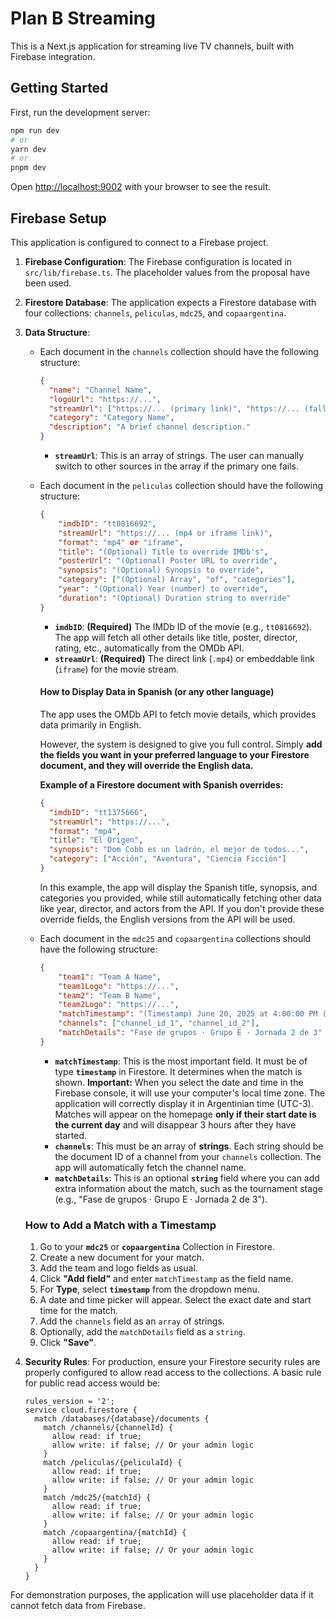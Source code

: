 # Plan B Streaming

This is a Next.js application for streaming live TV channels, built with Firebase integration.

## Getting Started

First, run the development server:

```bash
npm run dev
# or
yarn dev
# or
pnpm dev
```

Open [http://localhost:9002](http://localhost:9002) with your browser to see the result.

## Firebase Setup

This application is configured to connect to a Firebase project.

1.  **Firebase Configuration**: The Firebase configuration is located in `src/lib/firebase.ts`. The placeholder values from the proposal have been used.

2.  **Firestore Database**: The application expects a Firestore database with four collections: `channels`, `peliculas`, `mdc25`, and `copaargentina`.

3.  **Data Structure**: 
    - Each document in the `channels` collection should have the following structure:
        ```json
        {
          "name": "Channel Name",
          "logoUrl": "https://...",
          "streamUrl": ["https://... (primary link)", "https://... (fallback link)"],
          "category": "Category Name",
          "description": "A brief channel description."
        }
        ```
        - **`streamUrl`**: This is an array of strings. The user can manually switch to other sources in the array if the primary one fails.

    - Each document in the `peliculas` collection should have the following structure:
        ```json
        {
            "imdbID": "tt0816692",
            "streamUrl": "https://... (mp4 or iframe link)",
            "format": "mp4" or "iframe",
            "title": "(Optional) Title to override IMDb's",
            "posterUrl": "(Optional) Poster URL to override",
            "synopsis": "(Optional) Synopsis to override",
            "category": ["(Optional) Array", "of", "categories"],
            "year": "(Optional) Year (number) to override",
            "duration": "(Optional) Duration string to override"
        }
        ```
        - **`imdbID`**: **(Required)** The IMDb ID of the movie (e.g., `tt0816692`). The app will fetch all other details like title, poster, director, rating, etc., automatically from the OMDb API.
        - **`streamUrl`**: **(Required)** The direct link (`.mp4`) or embeddable link (`iframe`) for the movie stream.
        
        #### How to Display Data in Spanish (or any other language)
        
        The app uses the OMDb API to fetch movie details, which provides data primarily in English.
        
        However, the system is designed to give you full control. Simply **add the fields you want in your preferred language to your Firestore document, and they will override the English data.**
        
        **Example of a Firestore document with Spanish overrides:**
        
        ```json
        {
          "imdbID": "tt1375666",
          "streamUrl": "https://...",
          "format": "mp4",
          "title": "El Origen", 
          "synopsis": "Dom Cobb es un ladrón, el mejor de todos...",
          "category": ["Acción", "Aventura", "Ciencia Ficción"]
        }
        ```
        
        In this example, the app will display the Spanish title, synopsis, and categories you provided, while still automatically fetching other data like year, director, and actors from the API. If you don't provide these override fields, the English versions from the API will be used.

    - Each document in the `mdc25` and `copaargentina` collections should have the following structure:
        ```json
        {
            "team1": "Team A Name",
            "team1Logo": "https://...",
            "team2": "Team B Name",
            "team2Logo": "https://...",
            "matchTimestamp": "(Timestamp) June 20, 2025 at 4:00:00 PM (Argentinian Time)",
            "channels": ["channel_id_1", "channel_id_2"],
            "matchDetails": "Fase de grupos · Grupo E · Jornada 2 de 3"
        }
        ```
        - **`matchTimestamp`**: This is the most important field. It must be of type **`timestamp`** in Firestore. It determines when the match is shown. **Important:** When you select the date and time in the Firebase console, it will use your computer's local time zone. The application will correctly display it in Argentinian time (UTC-3). Matches will appear on the homepage **only if their start date is the current day** and will disappear 3 hours after they have started.
        - **`channels`**: This must be an array of **strings**. Each string should be the document ID of a channel from your `channels` collection. The app will automatically fetch the channel name.
        - **`matchDetails`**: This is an optional **`string`** field where you can add extra information about the match, such as the tournament stage (e.g., "Fase de grupos · Grupo E · Jornada 2 de 3").

    ### How to Add a Match with a Timestamp

    1.  Go to your **`mdc25`** or **`copaargentina`** Collection in Firestore.
    2.  Create a new document for your match.
    3.  Add the team and logo fields as usual.
    4.  Click **"Add field"** and enter `matchTimestamp` as the field name.
    5.  For **Type**, select **`timestamp`** from the dropdown menu.
    6.  A date and time picker will appear. Select the exact date and start time for the match.
    7.  Add the `channels` field as an `array` of strings.
    8.  Optionally, add the `matchDetails` field as a `string`.
    9.  Click **"Save"**.

4.  **Security Rules**: For production, ensure your Firestore security rules are properly configured to allow read access to the collections. A basic rule for public read access would be:
    ```
    rules_version = '2';
    service cloud.firestore {
      match /databases/{database}/documents {
        match /channels/{channelId} {
          allow read: if true;
          allow write: if false; // Or your admin logic
        }
        match /peliculas/{peliculaId} {
          allow read: if true;
          allow write: if false; // Or your admin logic
        }
        match /mdc25/{matchId} {
          allow read: if true;
          allow write: if false; // Or your admin logic
        }
        match /copaargentina/{matchId} {
          allow read: if true;
          allow write: if false; // Or your admin logic
        }
      }
    }
    ```

For demonstration purposes, the application will use placeholder data if it cannot fetch data from Firebase.
